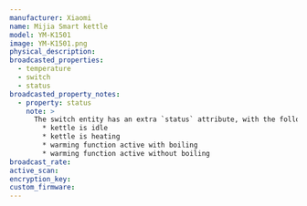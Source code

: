 ```yaml
---
manufacturer: Xiaomi
name: Mijia Smart kettle
model: YM-K1501
image: YM-K1501.png
physical_description:
broadcasted_properties:
  - temperature
  - switch
  - status
broadcasted_property_notes:
  - property: status
    note: >
      The switch entity has an extra `status` attribute, with the following values:
        * kettle is idle
        * kettle is heating
        * warming function active with boiling
        * warming function active without boiling
broadcast_rate:
active_scan:
encryption_key:
custom_firmware:
---
```

